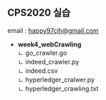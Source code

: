 ## CPS2020 실습

email : happy97cjh@gmail.com

- **week4_webCrawling**  
  ㄴ go_crawler.go  
  ㄴ indeed_crawler.py  
  ㄴ indeed.csv  
  ㄴ hyperledger_cralwer.py  
  ㄴ hyperledger_crawling.txt
